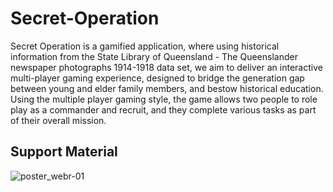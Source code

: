 # Secret-Operation
Secret Operation is a gamified application, where using historical information from the State Library of Queensland - The Queenslander newspaper photographs 1914-1918 data set, we aim to deliver an interactive multi-player gaming experience, designed to bridge the generation gap between young and elder family members, and bestow historical education. Using the multiple player gaming style, the game allows two people to role play as a commander and recruit, and they complete various tasks as part of their overall mission. 

## Support Material
![poster_webr-01](https://user-images.githubusercontent.com/54301507/67348533-8c513380-f588-11e9-86c2-13f5275aa9a3.png)
